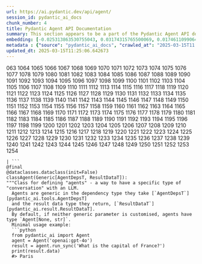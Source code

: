 ```yaml
---
url: https://ai.pydantic.dev/api/agent/
session_id: pydantic_ai_docs
chunk_number: 4
title: Pydantic Agent API Documentation
summary: This section appears to be a part of the Pydantic Agent API documentation, containing lines of code or numerically ordered entries without any specific narrative content or explanations.
embedding: [-0.025313863530755043, 0.03174315765500069, 0.017461109906435013, -0.010462431237101555, 0.01744924671947956, 0.0357762947678566, 0.003208715934306383, -0.01284672599285841, 0.013594042509794235, -0.009056763723492622, 0.033830899745225906, -0.06424549221992493, 0.0059992908500134945, -0.030746735632419586, -0.033925797790288925, -0.04066350683569908, 0.007722270209342241, 0.013060245662927628, 0.04294104129076004, 0.04901447147130966, 0.057128194719552994, 0.052762918174266815, 0.03613216057419777, -0.0021129483357071877, -0.014448118396103382, -0.007313025649636984, -0.012941624037921429, 0.040877025574445724, 0.0038937560748308897, 0.0015613576397299767, 0.07672449201345444, -0.014032943174242973, 0.010533603839576244, 0.030035005882382393, 0.021446796134114265, -0.025337588042020798, 0.012241755612194538, 0.04780453070998192, -0.008641588501632214, 0.031244946643710136, 0.0011180092114955187, -0.011962994933128357, 0.05793482065200806, 0.026073042303323746, -0.05679605156183243, -0.010225187055766582, -0.015681784600019455, 0.05138690397143364, -0.006458949763327837, -0.013475420884788036, -0.07069851458072662, -0.0018267736304551363, 0.01145885232836008, 0.010794571600854397, -0.02345150336623192, -0.0006038583815097809, -0.021138381212949753, 0.034566354006528854, 0.02370060794055462, -0.01873036101460457, -0.0037158236373215914, 0.006429294124245644, 0.008291654288768768, 0.06490977108478546, -0.017117105424404144, -0.020355477929115295, -0.04934661090373993, 0.016393514350056648, -0.04220558702945709, 0.03276330232620239, 0.020545272156596184, 0.009050833061337471, -0.0725964605808258, -0.006233568303287029, -0.05005834251642227, -0.00013817570288665593, -0.004970247857272625, 0.06453018635511398, -0.015776680782437325, -0.040141571313142776, 0.0015895302640274167, 0.02306005172431469, -0.0033184411004185677, 0.0006438932032324374, 0.0036594783887267113, -0.03219392150640488, -0.0015072365058586001, -0.030035005882382393, -0.02464958280324936, -0.0616358183324337, -0.004940592218190432, 0.004795280750840902, -0.039738256484270096, 0.036274503916502, 0.06500466912984848, 0.018232150003314018, 0.015290332958102226, -0.007799374405294657, 0.003048576880246401, -0.009199109859764576, 0.0303196981549263, 0.010468361899256706, -0.040331367403268814, 0.011369886808097363, 0.002470296109095216, -0.01680869050323963, -0.04633362218737602, -0.0024228475522249937, -0.06723476201295853, 0.001644392847083509, -0.00924062728881836, 0.014210875146090984, 0.018220286816358566, 0.031055152416229248, -0.08142191171646118, -0.02818450704216957, -0.016073236241936684, 0.021102793514728546, -0.0036298229824751616, -0.013926183804869652, -0.007016471587121487, 0.026334010064601898, -0.003377751912921667, 0.007740063592791557, 0.031244946643710136, 0.0007866098894737661, 0.003410372883081436, -0.03584746643900871, 0.0011706475634127855, -0.02301260270178318, -0.005584114696830511, -0.028753891587257385, -0.017508557066321373, -0.0070995064452290535, -0.03864693641662598, -0.021731488406658173, -0.017710214480757713, -0.004258517641574144, -0.022075491026043892, 0.005993359722197056, 0.019121812656521797, -0.006630951073020697, 0.0003784772416111082, 0.022431356832385063, 0.031126324087381363, 0.042822420597076416, -0.07245410978794098, 0.03162453696131706, -0.023226121440529823, 0.03399696946144104, 0.021541694179177284, 0.04652341827750206, -0.02664242498576641, -0.027022015303373337, 0.0012403377331793308, 0.01833890937268734, -0.0061979820020496845, 0.005423975642770529, 0.06789904087781906, -0.07715152949094772, 0.03523063287138939, 0.014400670304894447, 0.008481449447572231, -0.033973243087530136, -0.030153626576066017, -0.01620372012257576, -0.000928214518353343, -0.004252586513757706, -0.01854056678712368, 0.004246655385941267, 0.007799374405294657, -0.00017005528206937015, -0.022953292354941368, 0.05058027803897858, -0.014317634515464306, -0.03890790417790413, -0.039145149290561676, 0.002784643555060029, -0.05043793097138405, -0.049726203083992004, 0.006488604936748743, -0.013250039890408516, -0.05840930715203285, -0.03689133748412132, -0.01679682731628418, -0.004199206829071045, 0.008422138169407845, -0.02326170913875103, 0.007603648584336042, 0.020901137962937355, 0.025218965485692024, 0.03466125205159187, 0.04830274358391762, 0.056084323674440384, -0.0035586499143391848, 0.01908622495830059, 0.030604388564825058, -0.038789283484220505, 0.03072301112115383, -0.0058450824581086636, -0.013855010271072388, -0.020746929571032524, 0.0018475324613973498, 0.0006005221512168646, -0.006974953692406416, -0.02678477205336094, 0.024364890530705452, -0.001880153431557119, -0.024186957627534866, -0.011838441714644432, 0.033807173371315, -0.06348631531000137, -0.01615627110004425, -0.00366540951654315, -0.05413892865180969, 0.013463558629155159, -0.04547954723238945, 0.006417431868612766, -0.024530960246920586, 0.023119362071156502, -0.03753189370036125, 0.014032943174242973, 0.01604951173067093, -0.0377691388130188, -0.07411481440067291, -0.011927408166229725, -0.05100731551647186, -0.05451851710677147, -0.02142307348549366, 0.026310285553336143, -0.02578835003077984, -0.044601745903491974, 0.014021080918610096, -0.016227442771196365, 0.014720948413014412, -0.0432257354259491, 0.03909770026803017, -0.01234851498156786, 0.008635656908154488, -0.0025622278917580843, -0.05442361906170845, 0.0006190568092279136, 0.01570550911128521, -0.034068141132593155, -0.014649775810539722, 0.033925797790288925, 0.008505173027515411, -0.024388615041971207, 0.041517581790685654, 0.02704573981463909, 0.004824936389923096, -0.01863546296954155, 0.02072320505976677, -0.031055152416229248, -0.03954846411943436, 0.0012433032970875502, -0.0009882667800411582, -0.033973243087530136, -0.030794184654951096, 0.02416323311626911, 0.01193333975970745, -0.01304838340729475, 0.019359055906534195, -0.011002159677445889, 0.00988711602985859, -0.029252102598547935, 0.008428068831562996, -0.026120491325855255, 0.0018430841155350208, 0.016523998230695724, -0.010652225464582443, -0.017662765458226204, 0.030153626576066017, -0.02918092906475067, -0.03980943188071251, 0.012336652725934982, 0.02285839430987835, 0.020853688940405846, -0.0025414691772311926, -0.0047092800959944725, -0.04647596925497055, 0.039880603551864624, 0.05034303292632103, 0.05584707856178284, -0.018006768077611923, 0.022526254877448082, -0.0035260289441794157, -0.025029171258211136, -0.060070011764764786, 0.03741327300667763, 0.032929375767707825, 0.062110304832458496, 0.0332852378487587, -0.02505289576947689, -0.016630757600069046, -0.038433417677879333, 0.009916771203279495, 0.012289204634726048, 0.0313161201775074, -0.02201618067920208, 0.02891996130347252, 0.02445978671312332, 0.0016740482533350587, -0.0001703332964098081, -0.009584630839526653, 0.05836185812950134, 0.0061979820020496845, -0.0035408567637205124, 0.048089221119880676, -0.014009218662977219, -0.0015346677973866463, 0.06566895544528961, 0.0076392353512346745, -0.02231273427605629, -0.029014859348535538, -0.02858782187104225, 0.059121038764715195, -0.0016829448286443949, 0.03466125205159187, 0.03226509317755699, -0.05874144658446312, 0.013997356407344341, 0.04009412229061127, -0.04417470842599869, -0.04294104129076004, -0.008095928467810154, -0.015136124566197395, 0.029892658814787865, -0.029489345848560333, -0.00042815005872398615, 0.00867124367505312, -0.03867066279053688, 0.013677078299224377, 0.05328484997153282, 0.031838055700063705, 0.00035845983074977994, -0.030841633677482605, 0.027804918587207794, 0.02232459746301174, 0.034471455961465836, -0.029133480042219162, -0.007390129845589399, -0.027520226314663887, 0.015622473321855068, -0.0038433419540524483, 0.043818842619657516, 0.021838247776031494, 0.05954807624220848, -0.01729503832757473, -0.022549977526068687, -0.004092447459697723, -0.026761047542095184, -0.007348611950874329, 4.5803717512171715e-05, -0.04144641011953354, -0.022526254877448082, -0.026381459087133408, -0.014543016441166401, -0.01744924671947956, 0.02366502210497856, -0.046950455754995346, 0.0013122521340847015, -0.02918092906475067, -0.007307094521820545, -0.06177816167473793, 0.00027245914679951966, -0.009163524024188519, -0.012917899526655674, -0.00989304669201374, -0.009934564121067524, 0.042371656745672226, -0.014709086157381535, -0.022775359451770782, -0.013238177634775639, -0.0006931953248567879, -0.02759139984846115, -0.030936529859900475, -0.010361602529883385, 0.0031671985052525997, 0.02723553404211998, -0.0009741804096847773, 0.036108434200286865, -0.026357734575867653, 0.011375817470252514, 0.043320633471012115, 0.04348670318722725, -0.024720754474401474, 0.026950841769576073, -0.03169570863246918, 0.02301260270178318, 0.05655881017446518, -0.030936529859900475, -0.01076491642743349, 0.01600206270813942, -0.01794745773077011, 0.014412532560527325, -0.00655977800488472, -0.011530025862157345, 0.013487283140420914, -0.02569345198571682, -0.026120491325855255, -0.0052193533629179, 0.007745994720607996, -0.011755406856536865, 0.02067575603723526, -0.007917996495962143, 0.06699751317501068, 0.04744866490364075, 0.03957218676805496, 0.010794571600854397, 0.057128194719552994, -0.019370917230844498, 0.00027245914679951966, -0.0072715082205832005, -0.04109054431319237, -0.03900280222296715, -0.029299551621079445, -0.015088675543665886, 0.05475575849413872, 0.04284614697098732, -0.000692453992087394, -0.033807173371315, 0.014056667685508728, 0.027757469564676285, 0.004949489142745733, 0.023973438888788223, -0.008261999115347862, 0.012490861117839813, -0.04761473461985588, 0.04294104129076004, 0.0020224994514137506, 0.04367649555206299, -0.010776777751743793, -0.026618702337145805, -0.018813395872712135, -0.014910743571817875, -0.018350770696997643, 0.004569899756461382, -0.007514682598412037, 0.021684039384126663, -0.027259258553385735, -0.013677078299224377, 0.045005060732364655, 0.025029171258211136, -0.03489849343895912, -0.010005737654864788, -0.0056434255093336105, -0.04393746331334114, 0.06974954158067703, -0.01734248735010624, -0.05001089349389076, 0.01808980293571949, -0.03893163055181503, 0.022146664559841156, -0.02678477205336094, -0.057270538061857224, 0.037294652312994, 0.027211809530854225, 0.028611546382308006, -0.014353221282362938, 0.06391335278749466, -0.0017822905210778117, -0.0238666795194149, 0.031173773109912872, -0.0457405149936676, 0.015302194282412529, 0.01327376440167427, -0.028658993542194366, -0.026073042303323746, 0.014851432293653488, 0.025337588042020798, -0.009175385348498821, 0.013653353787958622, -0.009003384038805962, 0.015064951032400131, 0.006435225252062082, 0.02077065408229828, 0.014756535179913044, 0.0407584048807621, 0.011571543291211128, 0.058077167719602585, -0.030485767871141434, 0.01768648996949196, 0.01660703308880329, -0.007508751470595598, 0.03160081058740616, -0.0003176836471538991, -0.06291693449020386, 0.008244205266237259, 0.0007614028290845454, 0.004030170850455761, -0.004003481008112431, 0.03992805257439613, -0.011245333589613438, 0.08493310958147049, 0.0060141184367239475, 0.01411597803235054, -0.01873036101460457, -0.02396157570183277, -0.039145149290561676, 0.02460213378071785, -0.01718827895820141, -0.03176688030362129, 0.023024465888738632, -4.6359757106984034e-05, -0.008801727555692196, -0.01754414476454258, -0.0032858201302587986, -0.0358000174164772, 0.040877025574445724, -0.031244946643710136, 0.008161170408129692, -0.00688598770648241, -0.01135209295898676, 0.04068722948431969, -0.020296167582273483, -0.003703961381688714, -0.0062157753854990005, -0.04476781561970711, 0.012289204634726048, 0.020841825753450394, -0.02529013901948929, -0.009869322180747986, -0.014507429674267769, -0.0038225832395255566, 0.015669921413064003, 0.0012685104738920927, -0.03622705489397049, -0.009804080240428448, 0.01654772274196148, 0.009086419828236103, 0.006269155070185661, 0.02221783809363842, 0.03658292070031166, -0.013926183804869652, 0.020853688940405846, 0.030295973643660545, 0.048824675381183624, -0.016583308577537537, -0.025029171258211136, -0.0337834507226944, 0.02887251228094101, -0.006589433643966913, -0.012431550770998001, -0.003849273081868887, -0.004756728652864695, 0.017117105424404144, 0.009869322180747986, -0.02714063599705696, 0.0027994713746011257, 0.0656215026974678, 0.005355768371373415, 0.02390226535499096, -0.04939405992627144, 0.018137251958251, 0.0023264673072844744, 0.004457209259271622, 0.01311955600976944, 0.01768648996949196, -0.020391063764691353, 0.002964058890938759, -0.02673732303082943, -0.005809496156871319, -0.0136652160435915, -0.016939174383878708, 0.03126867115497589, 0.03050949238240719, 0.006654675584286451, -0.030295973643660545, 0.013831285759806633, -0.0037632721941918135, -0.01982167921960354, 0.002491055056452751, -0.002038809936493635, -0.003454855876043439, -0.002817264525219798, 0.010177738964557648, -0.018860844895243645, -0.034613803029060364, -0.005871772300451994, -0.007052057888358831, -0.030390869826078415, 0.012763691134750843, -0.023736195638775826, 0.022383907809853554, -0.04113799333572388, -0.02759139984846115, 0.01071153674274683, -0.012478998862206936, -0.039833154529333115, -0.012941624037921429, 0.0038374108262360096, -0.0054269409738481045, -0.029489345848560333, -0.05769757926464081, -0.00857041496783495, 0.007046126760542393, 0.011138574220240116, -0.04517113044857979, 0.042964767664670944, 0.0332852378487587, -0.002284949878230691, -0.05670115724205971, 0.02260928973555565, -0.00030934307142160833, -0.014626051299273968, 0.004261483438313007, 0.020118234679102898, -0.052715469151735306, 0.026215387508273125, 0.022585565224289894, 0.019750507548451424, 0.017816973850131035, -0.04030764102935791, -0.006595364771783352, 0.0048783160746097565, -0.036654096096754074, 0.029607966542243958, 0.04856370761990547, -0.02072320505976677, 0.012265480123460293, 0.05935828015208244, -0.014127840287983418, 0.015432678163051605, 0.01078270934522152, 0.03496966511011124, -0.026073042303323746, -0.0014998227125033736, -0.0034578214399516582, 0.03961963579058647, -0.0606393963098526, 0.00839841365814209, 0.003935273736715317, 0.02668987400829792, -0.02723553404211998, -0.005450665485113859, -0.02320239692926407, -0.036606647074222565, -0.017223864793777466, -0.04189717024564743, 0.0001340980816166848, 0.018504979088902473, 0.014709086157381535, 0.0038255485706031322, 0.006648744456470013, -0.007775649894028902, -0.028492923825979233, -0.027567675337195396, 0.024839377030730247, -0.03304799646139145, -0.01759159192442894, -0.020616445690393448, -0.012989072129130363, -0.01575295627117157, 0.028445474803447723, 0.026523804292082787, 0.0030604389030486345, -0.02182638645172119, 0.01361776702105999, 0.040734678506851196, -0.04080585390329361, 0.01609696075320244, 0.050912417471408844, -0.00460845185443759, 0.006043773610144854, 0.007959513925015926, 0.019370917230844498, 0.0018668083939701319, 0.006862263195216656, -0.0009719562367536128, 0.0011610095389187336, -0.0011180092114955187, 0.027022015303373337, 0.010652225464582443, -0.021446796134114265, -0.019548850134015083, 0.0007740063592791557, -0.003810720983892679, -0.03489849343895912, -0.0014167875051498413, 0.0009615768794901669, -0.024863101541996002, -0.029133480042219162, 0.03539670631289482, 0.05622667074203491, -0.00790020264685154, -0.014222737401723862, 0.030153626576066017, 6.14423188380897e-05, 0.030651837587356567, -0.003632788546383381, 0.01483957003802061, -0.03703368455171585, 0.0462150014936924, 0.04630989953875542, -0.014637913554906845, -0.010231118649244308, 0.003908583894371986, -0.022680461406707764, -0.012301066890358925, -0.0442458800971508, -0.0011647164355963469, 0.012704379856586456, 0.024957997724413872, 0.021648453548550606, -0.031838055700063705, -0.022395770996809006, 0.01883712038397789, -0.004074654076248407, -0.04657086730003357, -0.0006917126011103392, -0.008089997805655003, -0.014448118396103382, 0.018303323537111282, -0.009673596359789371, 0.005385423544794321, 0.008012893609702587, 0.025669727474451065, 0.020058924332261086, 0.0022641909308731556, -0.04061605781316757, 0.024020887911319733, -0.04211069270968437, 0.009549044072628021, -0.0034370627254247665, -0.011565612629055977, -0.015942752361297607, 0.017532281577587128, -0.03036714531481266, -0.018208425492048264, 0.0017556006787344813, 0.033973243087530136, 0.009299938566982746, -0.013131418265402317, -0.004092447459697723, -0.013938045129179955, -0.06647557765245438, 0.014519291929900646, -0.042514003813266754, -0.0024866065941751003, 0.010948779992759228, 0.0008503690478391945, -0.002935886150225997, 0.013629629276692867, -0.010960642248392105, 0.012312929145991802, 0.01814911514520645, 0.04303593933582306, -0.006743641570210457, 0.04085330292582512, -0.019999612122774124, 0.007218128070235252, -0.03345130756497383, 0.000768075289670378, 0.024625858291983604, 0.028398025780916214, 0.009388905018568039, -0.0028439543675631285, -0.03693878650665283, -0.006713986396789551, 0.0012091995449736714, -0.017271313816308975, -0.02564600296318531, 0.027401603758335114, 0.01212313398718834, -0.02967914007604122, 0.005515907425433397, -0.031339842826128006, -0.012170583009719849, 0.025906970724463463, -0.026405181735754013, 0.0007932824082672596, -0.030248524621129036, 0.018777810037136078, -0.007917996495962143, -0.040924474596977234, -0.013997356407344341, -0.03091280534863472, -0.014436256140470505, 0.008244205266237259, 0.0012707345886155963, 0.013250039890408516, -0.00804848037660122, 0.02062830701470375, 0.007490958087146282, 0.016666343435645103, 0.032027848064899445, -0.008694968186318874, -0.02321426011621952, -0.0213637612760067, -0.046950455754995346, 0.03335641324520111, -0.004872384946793318, 0.008297585882246494, 0.004486864432692528, -0.0016859103925526142, 0.024175094440579414, -0.06192050874233246, -0.011292782612144947, 0.014317634515464306, -0.009157592430710793, 0.057270538061857224, -0.018077941611409187, 0.0283268541097641, 0.019418366253376007, 0.001973567996174097, -0.020497823134064674, -0.012858588248491287, 0.018896430730819702, -0.00413693068549037, -0.004673693794757128, 0.007573993410915136, -0.015990199521183968, -0.011085194535553455, 0.007840892300009727, 0.02514779195189476, 0.02728298306465149, -0.04111427068710327, 0.00606156699359417, -0.0725964605808258, 0.012253617867827415, -0.0005048834718763828, 0.004166585858911276, -0.005177835468202829, 0.007769719231873751, 0.033071719110012054, 0.031150048598647118, -0.0034667181316763163, -0.037555620074272156, -0.010379395447671413, 0.04156503081321716, -0.03326151520013809, 0.015064951032400131, 0.03893163055181503, 0.030058730393648148, 0.018908293917775154, 0.0017392901936545968, 0.015681784600019455, 0.009305869229137897, 0.024293716996908188, 0.01227734237909317, 0.030675562098622322, 0.00029748090310022235, -0.02683222107589245, 0.013914321549236774, -0.013238177634775639, -0.003944170195609331, 0.01922857202589512, -0.002148534869775176, 0.016239305958151817, 0.013190729543566704, 0.016263030469417572, 0.012158720754086971, -0.0531899556517601, 0.003600167576223612, 0.006779228337109089, -0.008214550092816353, -0.009786287322640419, 0.0006805917946621776, 0.012419688515365124, 0.005984462797641754, -0.028706442564725876, -0.019667472690343857, -0.0007224800647236407, 0.010456499643623829, -0.005382458213716745, -0.009454146958887577, -0.020296167582273483, -0.0048753502778708935, -0.030485767871141434, 0.028753891587257385, 0.028658993542194366, 0.05257312208414078, 0.014471842907369137, 0.00327988900244236, 0.00628694798797369, -0.021162105724215508, 0.02260928973555565, -0.04915681853890419, -0.008534829132258892, -0.0029699900187551975, -0.038196176290512085, 0.014792121946811676, 0.017235727980732918, 0.02604931779205799, -0.012514585629105568, 0.040283918380737305, -0.008528897538781166, -0.00022871739929541945, 0.0009245076216757298, 0.011660509742796421, -0.03418676555156708, 0.010349740274250507, -0.049726203083992004, 0.009815942496061325, -0.004715211223810911, -0.0012929760850965977, 0.03473242372274399, 0.000951938854996115, 0.004059826489537954, 0.018896430730819702, -0.026334010064601898, 0.0057798405177891254, -0.027449052780866623, -0.011796924285590649, -0.017627179622650146, 0.02813705801963806, 0.003238371340557933, 0.012609482742846012, -0.041920896619558334, 0.02519524097442627, -0.03691506013274193, -0.0502006895840168, 0.0849805623292923, -0.0009830771014094353, -0.04199206829071045, 0.03276330232620239, -0.022289011627435684, 0.020106371492147446, -0.0017333590658381581, -0.031150048598647118, 0.011215678416192532, -0.008606001734733582, -0.005673081148415804, -0.01808980293571949, -0.04652341827750206, -0.020367339253425598, 0.0018786706496030092, 0.018896430730819702, -0.018374495208263397, 0.006974953692406416, -0.01076491642743349, 0.0011899236124008894, 0.017318762838840485, -0.030201075598597527, -0.03333268687129021, -0.04533720016479492, 0.017603455111384392, -0.030343422666192055, 0.00260226265527308, -0.03886045888066292, -0.04944150894880295, -0.010729329660534859, -0.0038285141345113516, -0.016678206622600555, -0.007324887905269861, 0.0032828545663505793, 0.008973728865385056, -0.02126886509358883, -0.0034370627254247665, 0.015219159424304962, -0.017330626025795937, 0.013783837668597698, 0.020438512787222862, -0.02206362970173359, -0.012010443955659866, 0.001154337078332901, -0.03354620561003685, 0.042964767664670944, 0.007235921453684568, -0.002717918949201703, -0.015314056538045406, -0.01289417501538992, -0.01849311776459217, -0.020141959190368652, -0.012739966623485088, -0.033024270087480545, -0.0191336739808321, -0.029797762632369995, 0.0012477516429498792, -0.011227540671825409, 0.02086555026471615, 0.04953640699386597, 0.04785197973251343, -0.04184972494840622, -0.036274503916502, 0.023581987246870995, 0.02683222107589245, 0.005726460833102465, -0.015942752361297607, -0.006761434953659773, 0.023285433650016785, 0.011992650106549263, 0.027520226314663887, -0.006037842947989702, 0.0018074975814670324, 0.047092799097299576, 0.01523102167993784, -0.010984365828335285, 0.014412532560527325, 0.023475227877497673, -0.031078876927495003, -0.0010112497257068753, 0.027330432087183, 0.00744350953027606, 0.003766237758100033, -0.027899814769625664, 0.026357734575867653, -0.0003586451930459589, -0.01814911514520645, -0.007259645964950323, 0.04929916560649872, 0.06918015331029892, 0.030889080837368965, -0.0012069754302501678, -0.018576152622699738, -0.006595364771783352, -0.0010349740041419864, -0.03897907957434654, -0.0005056248628534377, -0.015444540418684483, 0.015729233622550964, 0.024127647280693054, -0.023178672417998314, -0.01564619690179825, -0.016215581446886063, 0.017128968611359596, -0.006571640260517597, -0.032075297087430954, -0.04111427068710327, 0.01784069836139679, 0.019513264298439026, 0.04104309529066086, 0.01969119720160961, 0.022241562604904175, -0.004297069739550352, -0.009038970805704594, -0.02196873165667057, -0.0065479157492518425, 0.018267735838890076, -0.03167198598384857, 0.031529638916254044, -0.04953640699386597, 0.00988711602985859, -0.004477967973798513, 0.016523998230695724, -0.009460077621042728, 0.005151145625859499, 0.0033629240933805704, -0.02152983285486698, -0.037104856222867966, 0.003872997360303998, -0.0024465718306601048, 0.020996034145355225, 0.04011784866452217, -0.01684427633881569, -0.015349643304944038, 0.0052460432052612305, -0.004433484748005867, 0.03262095898389816, -0.036108434200286865, 0.032834477722644806, -0.02664242498576641, 0.031078876927495003, 0.021138381212949753, 0.003454855876043439, -0.01120974775403738, 0.022004319354891777, 0.029394447803497314, 0.01631047949194908, 0.0016844276105985045, -0.02813705801963806, -0.04258517920970917, 0.033380135893821716, 0.03587119281291962, 0.006595364771783352, 0.021090932190418243, -0.04891957342624664, 0.014697223901748657, 0.02678477205336094, 0.02058085799217224, -0.009448215365409851, -0.018030492588877678, 0.004454243462532759, -0.0020180509891361, -0.011358024552464485, -0.004632175900042057, -0.0467369370162487, -0.002256777137517929, 0.0009445250034332275, -0.03537297993898392, 0.016073236241936684, -0.02370060794055462, -0.0313161201775074, -0.01919298619031906, 0.029987556859850883, 0.002642297651618719, -0.01515984907746315, 0.00655977800488472, -0.014566740021109581, 0.016263030469417572, 0.03508828952908516, -0.002289398107677698, 0.015919027850031853, 0.010634432546794415, 0.003377751912921667, 0.001064629410393536, 0.015681784600019455, 0.0007024626829661429, 0.002007671631872654, 0.022443218156695366, -0.0011817683698609471, 0.006079360377043486, -0.026974566280841827, -0.015634335577487946, 0.011091125197708607, -0.006120877806097269, -0.03734210133552551, -0.012941624037921429, 0.012716242112219334, -0.0556572861969471, 0.027330432087183, 0.02787609025835991, -0.043818842619657516, -0.03359365463256836, -0.02505289576947689, -0.0009430422214791179, -0.005266801919788122, 0.03349875658750534, 0.03482732176780701, -0.028492923825979233, -1.1057068149966653e-05, -0.02078251540660858, 0.0076392353512346745, 0.016179995611310005, 0.006530122831463814, -0.01515984907746315, 0.042869869619607925, 0.012728104367852211, -0.014448118396103382, 0.017472971230745316, -0.016334204003214836, 0.002449537394568324, -0.031197497621178627, -0.011393611319363117, -0.0037958931643515825, -0.012977209873497486, -0.024080198258161545, -0.05053282901644707, -0.0223601832985878, -0.018160976469516754, -0.01924043335020542, -0.007538406644016504, -0.0021707764826714993, -0.0060289460234344006, 0.037294652312994, -0.01854056678712368, 0.060212355107069016, -0.007526544388383627, -0.04130406305193901, 0.030295973643660545, -0.0007658511167392135, 0.009525319561362267, 0.002934403484687209, 0.0017378074117004871, -0.02201618067920208, -0.03795893117785454, 0.004958385601639748, 0.008374689146876335, 0.013594042509794235, -0.01222989335656166, -0.009288076311349869, -0.007763788104057312, -0.01040905062109232, -0.03636940196156502, 0.01650027371942997, -0.010308222845196724, 0.04339180514216423, 0.04806549847126007, -0.01200451236218214, -0.02918092906475067, 0.018125390633940697, 0.0011306126834824681, 0.019453952088952065, -0.011719820089638233, -0.00031972245778888464, 0.00817896332591772, 0.021245140582323074, 0.023878540843725204, 0.00012390402844175696, -0.027354156598448753, -0.05670115724205971, 0.025361312553286552, 0.033119168132543564, -0.03366483002901077, -0.0029566450975835323, 0.006536053493618965, -0.001776359393261373, -0.00860007107257843, -0.03200412541627884, -0.025954419746994972, -0.005708667449653149, 0.010675949975848198, 0.019620023667812347, -0.03240744024515152, 0.020758790895342827, 0.01187996007502079, -0.00023094155767466873, 0.0025978144258260727, 0.007710408419370651, 0.001220320351421833, -0.019809817895293236, -0.06054449826478958, -0.022988878190517426, 0.03805382922291756, 0.012218031100928783, 0.03404441848397255, -0.002780195325613022, -0.010705605149269104, 0.012882312759757042, 0.023000741377472878, -0.012704379856586456, -0.016962898895144463, 0.03366483002901077, -0.028042161837220192, 0.012858588248491287, 0.05228842794895172, 0.029797762632369995, 0.004092447459697723, 0.014448118396103382, -0.008884762413799763, -0.007977306842803955, 0.01798304356634617, 0.028398025780916214, -0.05228842794895172, 0.015930889174342155, 0.052857812494039536, 0.012301066890358925, -0.01160713005810976, -0.005679012276232243, 0.005667150020599365, -0.0358000174164772, -0.03518318384885788, 0.004030170850455761, 0.014792121946811676, -0.028492923825979233, -0.013131418265402317, 0.016856137663125992, 0.007384198717772961, 0.0007184024434536695, 0.02147052064538002, 0.009679527953267097, 0.014021080918610096, 0.009033040143549442, 0.02385481633245945, -0.020652031525969505, 0.03636940196156502, 0.016618894413113594, -0.0018549462547525764, -0.010468361899256706, 0.0178881473839283, -0.02365316078066826, 0.0073011633940041065, -0.023427778854966164, 0.008208619430661201, 0.01932346820831299, -0.0037009958177804947, -0.009549044072628021, -0.006850400939583778, 0.0011528542963787913, -0.023095637559890747, 0.01709338277578354, -0.018611738458275795, -0.016678206622600555, -0.05361699312925339, -0.01545640267431736, -0.017378073185682297, -0.005910324398428202, 0.009234696626663208, 0.021114656701683998, -0.011245333589613438, 0.011191953904926777, 0.014756535179913044, 0.02092486247420311, -0.030035005882382393, 0.014744672924280167, -0.025266414508223534, -0.017176417633891106, 0.010586983524262905, 0.018754085525870323, -0.013297488912940025, 0.011589336208999157, 0.013594042509794235, 0.008078135550022125, -0.02321426011621952, -0.04165992885828018, 0.006186119746416807, 0.013261902146041393, 0.0156580600887537, 0.04666576161980629, -0.018410082906484604, -0.02320239692926407, 0.0017066692234948277, 0.023546399548649788, 0.009003384038805962, -0.03122122213244438, 0.014210875146090984, 0.00884324498474598, -0.007734132464975119, -0.016986621543765068, 0.016523998230695724, 0.012977209873497486, -0.013487283140420914, 0.039240047335624695, -0.021138381212949753, 0.013582180254161358, -0.01818470098078251, 0.013261902146041393, -0.005468458868563175, -0.028492923825979233, -0.03271585330367088, 0.012597620487213135, 0.019797956570982933, 0.0025933661963790655, -0.019572574645280838, -0.01609696075320244, 0.012716242112219334, 0.031031427904963493, 0.007259645964950323, 0.015788543969392776, 0.017520420253276825, 0.03077046014368534, -0.004389001522213221, 0.03145846724510193, -0.011482576839625835, 0.010361602529883385, 0.0006398155819624662, -0.02027244307100773, -0.002298294799402356, 0.022822808474302292, -0.0136652160435915, -0.04085330292582512, -0.01133430004119873, -0.040283918380737305, -0.009531251154839993, -0.01511240005493164, -0.017532281577587128, -0.0028291267808526754, -0.004074654076248407, -0.011132643558084965, -0.017306901514530182, 0.011292782612144947, 0.035562776029109955, -0.02891996130347252, 0.015100537799298763, 0.05674860253930092, 0.02737787924706936, 0.00966766569763422, 0.0009341455879621208, -0.015088675543665886, 0.00014503352576866746, -0.00377810001373291, 0.0054773553274571896, 0.0062157753854990005, 0.024068335071206093, 0.0039026527665555477, -0.03871811181306839, 0.0016191856702789664, 0.005097765941172838, 0.011737613938748837, -0.04317828640341759, 0.027211809530854225, 0.01580040529370308, 0.02996383234858513, -0.00033380876993760467, 0.020106371492147446, -0.02262115105986595, 0.010604776442050934, 0.015930889174342155, 0.03077046014368534, -0.037840310484170914, 0.0056315637193620205, -0.04737749323248863, 0.00962021667510271, -0.0027861264534294605, 0.005842117127031088, -0.005877703428268433, 0.036013536155223846, 0.025456208735704422, 0.0093236630782485, 0.008107790723443031, 0.0013196660438552499, -0.01140547264367342, -0.02941817231476307, 0.008161170408129692, 0.033380135893821716, 0.00839841365814209, -0.027472777292132378, 0.055941976606845856, -0.011144505813717842, -0.03404441848397255, -0.01483957003802061, 0.006227637175470591, -0.0031553362496197224, 0.0005334268207661808, -0.019892852753400803, 0.012289204634726048, 0.044008638709783554, 0.008137445896863937, -0.014922605827450752, -0.005352802574634552, 0.020106371492147446, -0.01368893962353468, -0.022929567843675613, 0.009798149578273296, -0.0073308190330863, 0.01948953978717327, -0.016215581446886063, -0.005518872756510973, -0.02365316078066826, 0.016464687883853912, 0.00037013666587881744, -0.01584785431623459, -0.062205199152231216, 0.005993359722197056, -0.03945356607437134, -0.014922605827450752, 0.014554877765476704, 0.011743544600903988, -0.02028430439531803, 0.0041221026331186295, -0.03091280534863472, 0.029394447803497314, 0.01645282469689846, -0.024957997724413872, 0.030556941404938698, -0.030983978882431984, 0.03050949238240719, 0.015278470702469349, 0.030248524621129036, -0.0382673479616642, 0.024673305451869965, 0.007313025649636984, -0.00026133834035135806, 0.004632175900042057, 0.03950101509690285, 0.029347000643610954, 0.007129162084311247, 0.0014034425839781761, 0.014092253521084785, -0.007722270209342241, 0.01138174906373024, 0.015420816838741302, -0.006998678203672171, 0.021280726417899132, -0.029299551621079445, -0.011968925595283508, -0.01227734237909317, 0.00015013053780421615, 0.03836224600672722, 0.01609696075320244, -3.0628485546913e-05, 0.01903877779841423, -0.001338200643658638, 0.006595364771783352, -0.05480320751667023, 0.018896430730819702, 0.013167005032300949, -0.0019379814621061087, -0.002440640702843666, -0.038433417677879333, 0.019370917230844498, 0.04635734483599663, 0.0013315281830728054, -0.0056463913060724735, 0.004430518951267004, 0.029038583859801292, 0.008606001734733582, -0.005165973678231239, 0.0531899556517601, -0.011097056791186333, 0.05039048194885254, 0.03437655791640282, -0.008208619430661201, 0.00015958321455400437, 0.01704593375325203, 0.0083272410556674, 0.019370917230844498, 0.006939367391169071, 0.022478805854916573, -0.00971511472016573, 0.009804080240428448, 0.03096025437116623, -0.0033243722282350063, -0.005966669879853725, -0.0033421653788536787, 0.0062157753854990005, -0.02718808501958847, -0.01368893962353468, -0.0032739578746259212, -0.008113721385598183, 0.011340230703353882, 0.0016518066404387355, 0.013451696373522282, -0.003881894052028656, 0.004578796215355396, 0.003911549225449562, -0.01040905062109232, 0.027520226314663887, 0.013949907384812832, -0.014602326788008213, 0.024673305451869965, -0.014471842907369137, -0.017769524827599525, -0.011203816160559654, -0.0021307417191565037, -0.002888437593355775, -0.03141101822257042, -0.016037648543715477, 0.014293910935521126, 0.0019023949280381203, -0.026428906247019768, 0.012028236873447895, -3.910807936335914e-05, -0.022941429167985916, 0.017781388014554977, 0.032834477722644806, -0.0052756983786821365, -0.00939483568072319, 0.014412532560527325, -0.036748990416526794, -0.01625116728246212, 0.021434934809803963, -0.030011281371116638, -0.012680656276643276, 0.02097230963408947, -0.03636940196156502, 0.015147986821830273, -0.02514779195189476, 0.02500544674694538, 0.008522966876626015, -0.02967914007604122, 0.00971511472016573, 0.021458659321069717, -0.015136124566197395, -0.012028236873447895]
metadata : {"source": "pydantic_ai_docs", "crawled_at": "2025-03-15T11:25:06.641080", "url_path": "/api/agent/", "chunk_size": 1627}
updated_dt: 2025-03-15T11:25:06.642673
---
```

063
1064
1065
1066
1067
1068
1069
1070
1071
1072
1073
1074
1075
1076
1077
1078
1079
1080
1081
1082
1083
1084
1085
1086
1087
1088
1089
1090
1091
1092
1093
1094
1095
1096
1097
1098
1099
1100
1101
1102
1103
1104
1105
1106
1107
1108
1109
1110
1111
1112
1113
1114
1115
1116
1117
1118
1119
1120
1121
1122
1123
1124
1125
1126
1127
1128
1129
1130
1131
1132
1133
1134
1135
1136
1137
1138
1139
1140
1141
1142
1143
1144
1145
1146
1147
1148
1149
1150
1151
1152
1153
1154
1155
1156
1157
1158
1159
1160
1161
1162
1163
1164
1165
1166
1167
1168
1169
1170
1171
1172
1173
1174
1175
1176
1177
1178
1179
1180
1181
1182
1183
1184
1185
1186
1187
1188
1189
1190
1191
1192
1193
1194
1195
1196
1197
1198
1199
1200
1201
1202
1203
1204
1205
1206
1207
1208
1209
1210
1211
1212
1213
1214
1215
1216
1217
1218
1219
1220
1221
1222
1223
1224
1225
1226
1227
1228
1229
1230
1231
1232
1233
1234
1235
1236
1237
1238
1239
1240
1241
1242
1243
1244
1245
1246
1247
1248
1249
1250
1251
1252
1253
1254
```
| ```
@final
@dataclasses.dataclass(init=False)
classAgent(Generic[AgentDepsT, ResultDataT]):
"""Class for defining "agents" - a way to have a specific type of "conversation" with an LLM.
  Agents are generic in the dependency type they take [`AgentDepsT`][pydantic_ai.tools.AgentDepsT]
  and the result data type they return, [`ResultDataT`][pydantic_ai.result.ResultDataT].
  By default, if neither generic parameter is customised, agents have type `Agent[None, str]`.
  Minimal usage example:
  ```python
  from pydantic_ai import Agent
  agent = Agent('openai:gpt-4o')
  result = agent.run_sync('What is the capital of France?')
  print(result.data)
  #> Paris